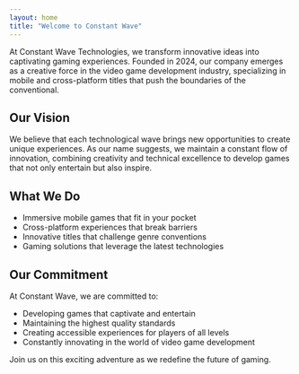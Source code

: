 ```yaml
---
layout: home
title: "Welcome to Constant Wave"
---
```



At Constant Wave Technologies, we transform innovative ideas into captivating gaming experiences. Founded in 2024, our company emerges as a creative force in the video game development industry, specializing in mobile and cross-platform titles that push the boundaries of the conventional.

## Our Vision

We believe that each technological wave brings new opportunities to create unique experiences. As our name suggests, we maintain a constant flow of innovation, combining creativity and technical excellence to develop games that not only entertain but also inspire.

## What We Do

- Immersive mobile games that fit in your pocket
- Cross-platform experiences that break barriers
- Innovative titles that challenge genre conventions
- Gaming solutions that leverage the latest technologies

## Our Commitment

At Constant Wave, we are committed to:

- Developing games that captivate and entertain
- Maintaining the highest quality standards
- Creating accessible experiences for players of all levels
- Constantly innovating in the world of video game development

Join us on this exciting adventure as we redefine the future of gaming.

